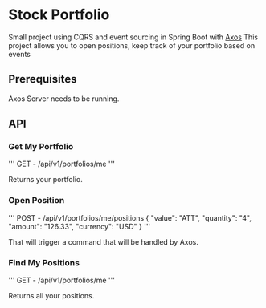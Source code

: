 # Stock Portfolio #

Small project using CQRS and event sourcing in Spring Boot with [Axos](https://axoniq.io/)
This project allows you to open positions, keep track of your portfolio based on events

## Prerequisites ##

Axos Server needs to be running.

## API

### Get My Portfolio ###

'''
GET - /api/v1/portfolios/me
'''

Returns your portfolio.

### Open Position ###

'''
POST - /api/v1/portfolios/me/positions
{
	"value": "ATT",
	"quantity": "4",
	"amount": "126.33",
	"currency": "USD"
}
'''

That will trigger a command that will be handled by Axos.

### Find My Positions ###

'''
GET - /api/v1/portfolios/me
'''

Returns all your positions.
